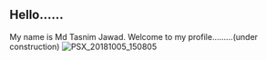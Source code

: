 ## Hello......

<!--
**006jawad/006jawad** is a ✨ _special_ ✨ repository because its `README.md` (this file) appears on your GitHub profile.

Here are some ideas to get you started:

- 🔭 I’m currently working on the application of Swin-Transformer.


- 🌱 I’m currently learning Django.



- 👯 I’m looking to collaborate on ...
- 🤔 I’m looking for help with ...
- 💬 Ask me about ...
- 📫 How to reach me: <https://www.facebook.com/jawad.eee06.17>
- 😄 Pronouns: ...
- ⚡ Fun fact: I also love music and I can play the guitar.
-->


My name is Md Tasnim Jawad. Welcome to my profile.........(under construction)
![PSX_20181005_150805](https://user-images.githubusercontent.com/92658041/144735334-5a4b4e72-3529-4b8c-915c-39226a35f1a3.jpg)
